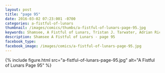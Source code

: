 ```yaml
---
layout: post
title: "page 95"
date: 2016-03-02 07:23:001 -0700
categories: a-fistful-of-lunars
thumbnail: /images/comics/thumbs/a-fistful-of-lunars-page-95.jpg
keywords: Shamsee, A Fistful of Lunars, Tristan J. Tarwater, Adrian Ricker
description: Shamsee A Fistful of Lunars - page 95
facebook_type: 
facebook_image: /images/comics/a-fistful-of-lunars-page-95.jpg
---
```

{% include figure.html src="a-fistful-of-lunars-page-95.jpg" alt="A Fistful of Lunars Page 95" %}
